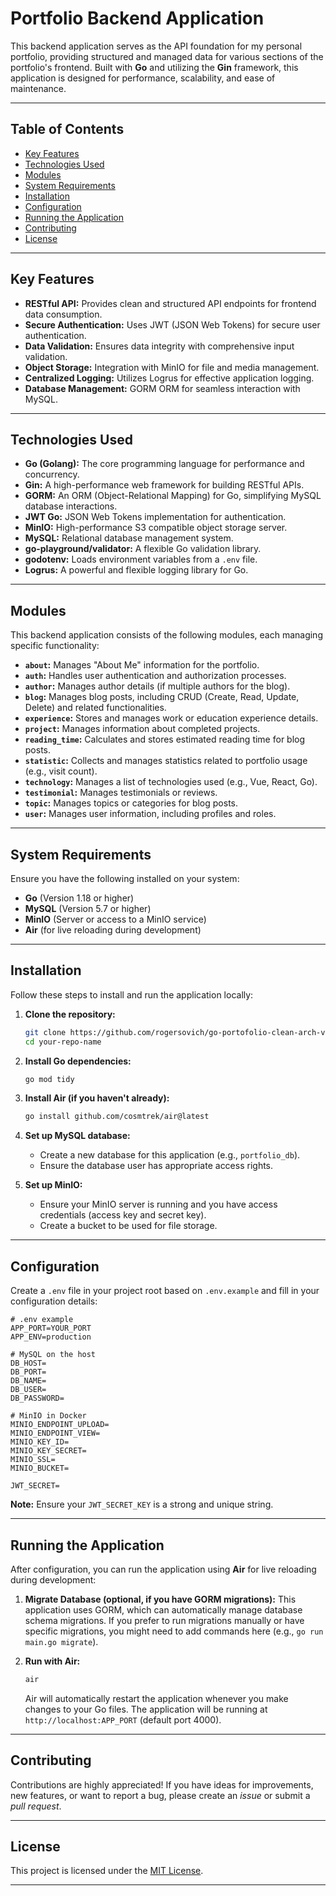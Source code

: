 # Portfolio Backend Application

[](https://golang.org/)

This backend application serves as the API foundation for my personal portfolio, providing structured and managed data for various sections of the portfolio's frontend. Built with **Go** and utilizing the **Gin** framework, this application is designed for performance, scalability, and ease of maintenance.

-----

## Table of Contents

- [Key Features](#key-features)
- [Technologies Used](#technologies-used)
- [Modules](#modules)
- [System Requirements](#system-requirements)
- [Installation](#installation)
- [Configuration](#configuration)
- [Running the Application](#running-the-application)
- [Contributing](#contributing)
- [License](#license)

-----

## Key Features

  * **RESTful API:** Provides clean and structured API endpoints for frontend data consumption.
  * **Secure Authentication:** Uses JWT (JSON Web Tokens) for secure user authentication.
  * **Data Validation:** Ensures data integrity with comprehensive input validation.
  * **Object Storage:** Integration with MinIO for file and media management.
  * **Centralized Logging:** Utilizes Logrus for effective application logging.
  * **Database Management:** GORM ORM for seamless interaction with MySQL.

-----

## Technologies Used

  * **Go (Golang):** The core programming language for performance and concurrency.
  * **Gin:** A high-performance web framework for building RESTful APIs.
  * **GORM:** An ORM (Object-Relational Mapping) for Go, simplifying MySQL database interactions.
  * **JWT Go:** JSON Web Tokens implementation for authentication.
  * **MinIO:** High-performance S3 compatible object storage server.
  * **MySQL:** Relational database management system.
  * **go-playground/validator:** A flexible Go validation library.
  * **godotenv:** Loads environment variables from a `.env` file.
  * **Logrus:** A powerful and flexible logging library for Go.

-----

## Modules

This backend application consists of the following modules, each managing specific functionality:

  * **`about`:** Manages "About Me" information for the portfolio.
  * **`auth`:** Handles user authentication and authorization processes.
  * **`author`:** Manages author details (if multiple authors for the blog).
  * **`blog`:** Manages blog posts, including CRUD (Create, Read, Update, Delete) and related functionalities.
  * **`experience`:** Stores and manages work or education experience details.
  * **`project`:** Manages information about completed projects.
  * **`reading_time`:** Calculates and stores estimated reading time for blog posts.
  * **`statistic`:** Collects and manages statistics related to portfolio usage (e.g., visit count).
  * **`technology`:** Manages a list of technologies used (e.g., Vue, React, Go).
  * **`testimonial`:** Manages testimonials or reviews.
  * **`topic`:** Manages topics or categories for blog posts.
  * **`user`:** Manages user information, including profiles and roles.

-----

## System Requirements

Ensure you have the following installed on your system:

  * **Go** (Version 1.18 or higher)
  * **MySQL** (Version 5.7 or higher)
  * **MinIO** (Server or access to a MinIO service)
  * **Air** (for live reloading during development)

-----

## Installation

Follow these steps to install and run the application locally:

1.  **Clone the repository:**

    ```bash
    git clone https://github.com/rogersovich/go-portofolio-clean-arch-v4
    cd your-repo-name
    ```

2.  **Install Go dependencies:**

    ```bash
    go mod tidy
    ```

3.  **Install Air (if you haven't already):**

    ```bash
    go install github.com/cosmtrek/air@latest
    ```

4.  **Set up MySQL database:**

      * Create a new database for this application (e.g., `portfolio_db`).
      * Ensure the database user has appropriate access rights.

5.  **Set up MinIO:**

      * Ensure your MinIO server is running and you have access credentials (access key and secret key).
      * Create a bucket to be used for file storage.

-----

## Configuration

Create a `.env` file in your project root based on `.env.example` and fill in your configuration details:

```dotenv
# .env example
APP_PORT=YOUR_PORT
APP_ENV=production

# MySQL on the host
DB_HOST=
DB_PORT=
DB_NAME=
DB_USER=
DB_PASSWORD=

# MinIO in Docker
MINIO_ENDPOINT_UPLOAD=
MINIO_ENDPOINT_VIEW=
MINIO_KEY_ID=
MINIO_KEY_SECRET=
MINIO_SSL=
MINIO_BUCKET=

JWT_SECRET=
```

**Note:** Ensure your `JWT_SECRET_KEY` is a strong and unique string.

-----

## Running the Application

After configuration, you can run the application using **Air** for live reloading during development:

1.  **Migrate Database (optional, if you have GORM migrations):**
    This application uses GORM, which can automatically manage database schema migrations. If you prefer to run migrations manually or have specific migrations, you might need to add commands here (e.g., `go run main.go migrate`).

2.  **Run with Air:**

    ```bash
    air
    ```

    Air will automatically restart the application whenever you make changes to your Go files. The application will be running at `http://localhost:APP_PORT` (default port 4000).

-----

## Contributing

Contributions are highly appreciated\! If you have ideas for improvements, new features, or want to report a bug, please create an *issue* or submit a *pull request*.

-----

## License

This project is licensed under the [MIT License](LICENSE).

-----